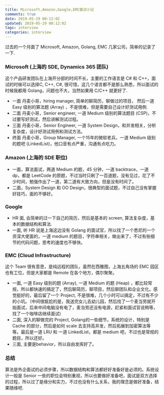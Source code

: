 ```yaml
---
title: Microsoft,Amazon,Google,EMC面试小记
comments: true
date: 2019-05-29 00:12:02
updated: 2019-05-29 00:12:02
tags: interview
categories: interview
---
```


过去的一个月面了 Microsoft, Amazon, Golang, EMC 几家公司，简单的记录了一下.

### Microsoft  (上海的 SDE, Dynamics 365 团队)

这个产品研发团队在上海开分部的时间不长，主要的工作语言是 C# 和 C++，面试的时候可以选择C, C++, C#, 很可惜，这几个语言都不是那么熟悉，所以面试的时候我都用 Golang，问题也不大，当然如果用 C/C++ 就更好了.

* 一面 丹麦小哥，hiring manager,  简单的聊简历，聊做过的项目， 然后一道 Easy 级别的算法题 (Array) ，不是很难，但是需要自己设计好测试用例.
* 二面 丹麦小哥，Senior engineer, 一道 Medium 级别的算法题目 (CSP)，不过要写好测试，然后讲解测试过程。
* 三面 丹麦小哥，Senior Engineer, 一道 System Design，和并发相关，分析复杂度，设计好测试用例和测试方法。
* 终面 丹麦小哥，Group Manager, 一个15年的微软老兵，一道 Medium 级别的题吧 (LinkedList)，他口音有点严重，沟通有点吃力。

### Amazon (上海的 SDE 职位)

* 一面，算法面试，两道 Medium 的题，45 分钟，一道 backtrace，一道 dp，都是 LeetCode 的原题，不过当时只刷了一百道题，没有见过，花了不少时间，勉强作出了一道，第二道有大致方向，但是没有时间了。
* 二面，System Design 和 OO Design，很典型的面试题，不过自己没有掌握好技巧，面的不够好。

### Google

* HR 面, 会简单的过一下自己的简历，然后是基本的 screen, 算法复杂度，基本的数据结构和算法.
* 一面,  听 HR 说是上海这边没有 Golang 的面试官，所以找了一个悉尼的一个资深大佬面的，一道 medium 的题目，字符串相关，做出来了，不过有些细节的代码问题，思考的速度也不够快。

### EMC (Cloud Infrastructure)

这个 Team 很有意思，是纯远程的团队，虽然在西雅图，上海五角场的 EMC 园区也有工位，但是大家都是 Remote 在各个地方，偶尔聚聚。

* 一面, 一道 Easy 级别的题 (Array), 一道 Medium 的题 (Heap) ，都比较常规，所以都快速的搞定了，然后聊简历，聊项目，然后聊团队和企业文化。感觉挺好的，最后留了一个 Project, 不是很难，几个小时可以搞定，不过有不少的小坑。（中间很尴尬的是，我送完女儿去幼儿园，然后找了一个麦当劳就开始面试，后来中间电脑没有电了，麦当劳还没有电源，赶紧和面试官说稍等，找了一个咖啡店继续面试)
* 二面, 深入的聊做完的 Project, Golang的一些细节，系统的设计，特别是 Cache 的部分，然后是如何 scale 去支持高并发，然后拓展到加密算法等等。最后是一道 LRU 和 一道 LinkedList，都是 medium 吧，不过也是常规的题目，所以还好。
* 三面, 主要是behavior，所以自由发挥好了。

### 总结

算法是外企面试的必须步骤，所以数据结构和算法都好好准备好是必须的。系统设计一般是 Senior 一些的职位会特别重视，所以也要做好准备吧，面试是双方选择的过程，所以过了是缘分和实力，不过也没有什么关系，我的理念是做好准备，结果随缘吧.

